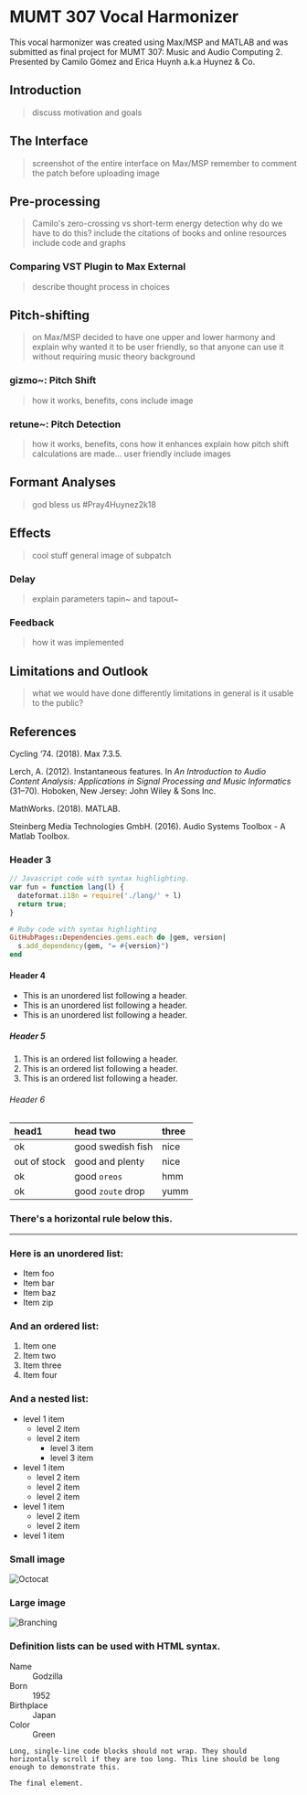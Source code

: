 
# MUMT 307 Vocal Harmonizer

This vocal harmonizer was created using Max/MSP and MATLAB and was submitted as final project for MUMT 307: Music and Audio Computing 2. Presented by Camilo Gómez and Erica Huynh a.k.a Huynez & Co.

## Introduction
> discuss motivation and goals

## The Interface
> screenshot of the entire interface on Max/MSP
> remember to comment the patch before uploading image

## Pre-processing
> Camilo's zero-crossing vs short-term energy detection
> why do we have to do this?
> include the citations of books and online resources
> include code and graphs

### Comparing VST Plugin to Max External
> describe thought process in choices

## Pitch-shifting
> on Max/MSP
> decided to have one upper and lower harmony and explain why
> wanted it to be user friendly, so that anyone can use it without requiring music theory background

### gizmo~: Pitch Shift
> how it works, benefits, cons
> include image

### retune~: Pitch Detection
> how it works, benefits, cons
> how it enhances
> explain how pitch shift calculations are made... user friendly
> include images

## Formant Analyses
> god bless us
> #Pray4Huynez2k18

## Effects
> cool stuff
> general image of subpatch

### Delay
> explain parameters
> tapin~ and tapout~

### Feedback
> how it was implemented

## Limitations and Outlook
> what we would have done differently
> limitations in general
> is it usable to the public?

## References
Cycling ‘74. (2018). Max 7.3.5.

Lerch, A. (2012). Instantaneous features. In <i>An Introduction to Audio Content Analysis: Applications in Signal Processing and Music Informatics </i>(31–70). Hoboken, New Jersey: John Wiley & Sons Inc.

MathWorks. (2018). MATLAB.

Steinberg Media Technologies GmbH. (2016). Audio Systems Toolbox  - A Matlab Toolbox.




### Header 3

```js
// Javascript code with syntax highlighting.
var fun = function lang(l) {
  dateformat.i18n = require('./lang/' + l)
  return true;
}
```

```ruby
# Ruby code with syntax highlighting
GitHubPages::Dependencies.gems.each do |gem, version|
  s.add_dependency(gem, "= #{version}")
end
```

#### Header 4

*   This is an unordered list following a header.
*   This is an unordered list following a header.
*   This is an unordered list following a header.

##### Header 5

1.  This is an ordered list following a header.
2.  This is an ordered list following a header.
3.  This is an ordered list following a header.

###### Header 6

| head1        | head two          | three |
|:-------------|:------------------|:------|
| ok           | good swedish fish | nice  |
| out of stock | good and plenty   | nice  |
| ok           | good `oreos`      | hmm   |
| ok           | good `zoute` drop | yumm  |

### There's a horizontal rule below this.

* * *

### Here is an unordered list:

*   Item foo
*   Item bar
*   Item baz
*   Item zip

### And an ordered list:

1.  Item one
1.  Item two
1.  Item three
1.  Item four

### And a nested list:

- level 1 item
  - level 2 item
  - level 2 item
    - level 3 item
    - level 3 item
- level 1 item
  - level 2 item
  - level 2 item
  - level 2 item
- level 1 item
  - level 2 item
  - level 2 item
- level 1 item

### Small image

![Octocat](https://assets-cdn.github.com/images/icons/emoji/octocat.png)

### Large image

![Branching](https://guides.github.com/activities/hello-world/branching.png)


### Definition lists can be used with HTML syntax.

<dl>
<dt>Name</dt>
<dd>Godzilla</dd>
<dt>Born</dt>
<dd>1952</dd>
<dt>Birthplace</dt>
<dd>Japan</dd>
<dt>Color</dt>
<dd>Green</dd>
</dl>

```
Long, single-line code blocks should not wrap. They should horizontally scroll if they are too long. This line should be long enough to demonstrate this.
```

```
The final element.
```
